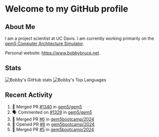 # Welcome to my GitHub profile

## About Me

I am a project scientist at UC Davis. I am currently working primarily on the [gem5 Computer Architecture Simulator](https://github.com/gem5).

Personal website: <https://www.bobbybruce.net>.

## Stats

![Bobby's GitHub stats](https://github-readme-stats.vercel.app/api?username=bobbyrbruce&show_icons=true&theme=responsive&include_all_commits=true&count_private=true&show=reviews&disable_animations=true)
![Bobby's Top Languages ](https://github-readme-stats.vercel.app/api/top-langs/?username=bobbyrbruce&layout=compact&theme=responsive&count_private=true&langs_count=10&disable_animations=true)

## Recent Activity

<!--START_SECTION:activity-->
1. 🎉 Merged PR [#1340](https://github.com/gem5/gem5/pull/1340) in [gem5/gem5](https://github.com/gem5/gem5)
2. 🗣 Commented on [#1329](https://github.com/gem5/gem5/pull/1329#issuecomment-2221956918) in [gem5/gem5](https://github.com/gem5/gem5)
3. 🎉 Merged PR [#6](https://github.com/gem5bootcamp/2024/pull/6) in [gem5bootcamp/2024](https://github.com/gem5bootcamp/2024)
4. 💪 Opened PR [#6](https://github.com/gem5bootcamp/2024/pull/6) in [gem5bootcamp/2024](https://github.com/gem5bootcamp/2024)
5. 🎉 Merged PR [#5](https://github.com/gem5bootcamp/2024/pull/5) in [gem5bootcamp/2024](https://github.com/gem5bootcamp/2024)
<!--END_SECTION:activity-->
